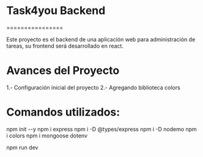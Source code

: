 # Task4you Backend
================

Este proyecto es el backend de una aplicación web para administración de tareas, su frontend será desarrollado en react.

# Avances del Proyecto

1.- Configuración inicial del proyecto
2.- Agregando biblioteca colors


# Comandos utilizados:

npm init --y
npm i express
npm i -D @types/express
npm i -D nodemo
npm i colors
npm i mongoose dotenv

npm run dev

